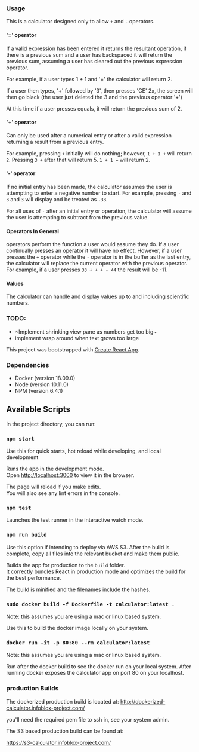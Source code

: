### Usage

This is a calculator designed only to allow `+` and `-` operators.

#### '=' operator

If a valid expression has been entered it returns the resultant operation, if there is a previous sum and a user has backspaced it will return the previous sum, assuming a user has cleared out the previous expression operator.

For example, if a user types 1 + 1 and '=' the calculator will return 2.

If a user then types, '+' followed by '3', then presses 'CE' 2x, the screen will then go black (the user just deleted the 3 and the previous operator '+')

At this time if a user presses equals, it will return the previous sum of 2.

#### '+' operator

Can only be used after a numerical entry or after a valid expression returning a result from a previous entry.  

For example, pressing `+` initially will do nothing; however, `1 + 1 +` will return `2`.  Pressing `3 +` after that will return 5.  `1 + 1 =` will return 2.

#### '-' operator

If no initial entry has been made, the calculator assumes the user is attempting to enter a negative number to start.  For example, pressing `-` and `3` and `3` will display and be treated as `-33`.

For all uses of `-` after an initial entry or operation, the calculator will assume the user is attempting to subtract from the previous value.

#### Operators In General

operators perform the function a user would assume they do.  If a user continually presses an operator it will have no effect.  However, if a user presses the `+` operator while the `-` operator is in the buffer as the last entry, the calculator will replace the current operator with the previous operator.  For example, if a user presses `33 + + + - 44` the result will be -11.

#### Values

The calculator can handle and display values up to and including scientific numbers.  

### TODO:

- ~Implement shrinking view pane as numbers get too big~
- implement wrap around when text grows too large

This project was bootstrapped with [Create React App](https://github.com/facebook/create-react-app).

### Dependencies

- Docker (version 18.09.0)
- Node (version 10.11.0)
- NPM (version 6.4.1)

## Available Scripts

In the project directory, you can run:

### `npm start`

Use this for quick starts, hot reload while developing, and local development

Runs the app in the development mode.<br>
Open [http://localhost:3000](http://localhost:3000) to view it in the browser.

The page will reload if you make edits.<br>
You will also see any lint errors in the console.

### `npm test`

Launches the test runner in the interactive watch mode.<br>

### `npm run build`

Use this option if intending to deploy via AWS S3.  After the build is complete, copy all files into the relevant bucket and make them public.

Builds the app for production to the `build` folder.<br>
It correctly bundles React in production mode and optimizes the build for the best performance.

The build is minified and the filenames include the hashes.<br>

### `sudo docker build -f Dockerfile -t calculator:latest .`

Note: this assumes you are using a mac or linux based system.

Use this to build the docker image locally on your system.  

### `docker run -it -p 80:80 --rm calculator:latest`

Note: this assumes you are using a mac or linux based system.

Run after the docker build to see the docker run on your local system.  After running docker exposes the calculator app on port 80 on your localhost.

### production Builds

The dockerized production build is located at: http://dockerized-calculator.infoblox-project.com/

you'll need the required pem file to ssh in, see your system admin.

The S3 based production build can be found at:

https://s3-calculator.infoblox-project.com/
